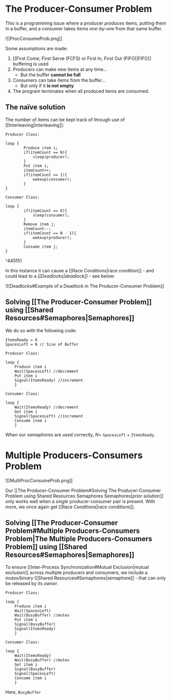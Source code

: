 # The Producer-Consumer Problem

This is a programming issue where a producer *produces* items, putting them in a buffer, and a *consumer* takes items *one-by-one* from that same buffer.

![[ProcConsumeProb.png]]

Some assumptions are made:

1) [[First Come, First Serve (FCFS) or First In, First Out (FIFO)|FIFO]] buffering is used
2) Producers can make new items at any time...
	- But the buffer **cannot be full**
3) Consumers can take items from the buffer...
	- But only if it **is not empty**
4) The program terminates when all produced items are consumed.

## The naïve solution

The number of items can be kept track of through use of [[Interleaving|interleaving]]:

```
Producer Class:

loop {
		Produce item i;
		if(itemCount == N){
			sleep(producer);
		}
		Put item i;
		itemCount++;
		if(itemCount == 1){
			wakeup(consumer);
		}
}

Consumer Class:

loop {
		if(itemCount == 0){
			sleep(consumer);
		}
		Remove item j;
		itemCount--;
		if(itemCount == N - 1){
			wakeup(producer);
		}
		Consume item j;
}

```

^445f51

In this instance it can cause a [[Race Conditions|race condition]] - and could lead to a *[[Deadlocks|deadlock]]* - see below:

![[Deadlocks#Example of a Deadlock in The Producer-Consumer Problem]]

## Solving [[The Producer-Consumer Problem]] using [[Shared Resources#Semaphores|Semaphores]]

We do so with the following code:
```
ItemsReady = 0
SpacesLeft = N // Size of Buffer

Producer Class:

loop {
	Produce item i
	Wait(SpacesLeft) //decrement
	Put item i
	Signal(ItemsReady) //increment
	}

Consumer Class:

loop {
	Wait(ItemsReady) //decrement
	Get item i
	Signal(SpacesLeft) //increment
	Consume item i
	}
```

When our semaphores are used correctly, $N =$ `SpacesLeft` $+$ `ItemsReady`.

# Multiple Producers-Consumers Problem

![[MultiProcConsumeProb.png]]

Our [[The Producer-Consumer Problem#Solving The Producer-Consumer Problem using Shared Resources Semaphores Semaphores|prior solution]] only works well when a *single* producer-consumer pair is present. With more, we once again get [[Race Conditions|race conditions]].

## Solving [[The Producer-Consumer Problem#Multiple Producers-Consumers Problem|The Multiple Producers-Consumers Problem]] using [[Shared Resources#Semaphores|Semaphores]]

To ensure [[Inter-Process Synchronization#Mutual Exclusion|mutual exclusion]] across multiple producers and consumers, we include a *mutex/binary* [[Shared Resources#Semaphores|semaphore]] - that can only be released by its *owner.*

```
Producer Class:

loop {
	Produce item i
	Wait(SpacesLeft)
	Wait(BusyBuffer) //mutex
	Put item i
	Signal(BusyBuffer)
	Signal(ItemsReady)
	}
	
Consumer Class:

loop {
	Wait(ItemsReady)
	Wait(BusyBuffer) //mutex
	Get item i
	Signal(BusyBuffer)
	Signal(SpacesLeft)
	Consume item i
	}
```

Here, `BusyBuffer`
